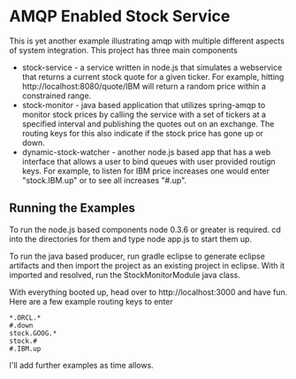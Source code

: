 # AMQP Enabled Stock Service
This is yet another example illustrating amqp with multiple different aspects of system integration. This project has three main components

 * stock-service - a service written in node.js that simulates a webservice that returns a current stock quote for a given ticker. For example, hitting http://localhost:8080/quote/IBM will return a random price within a constrained range.
 * stock-monitor - java based application that utilizes spring-amqp to monitor stock prices by calling the service with a set of tickers at a specified interval and publishing the quotes out on an exchange. The routing keys for this also indicate if the stock price has gone up or down.
 * dynamic-stock-watcher - another node.js based app that has a web interface that allows a user to bind queues with user provided routign keys. For example, to listen for IBM price increases one would enter "stock.IBM.up" or to see all increases "#.up".

## Running the Examples
To run the node.js based components node 0.3.6 or greater is required. cd into the directories for them and type node app.js to start them up.

To run the java based producer, run gradle eclipse to generate eclipse artifacts and then import the project as an existing project in eclipse. With it imported and resolved, run the StockMonitorModule java class. 

With everything booted up, head over to http://localhost:3000 and have fun. Here are a few example routing keys to enter

	*.ORCL.*
	#.down
	stock.GOOG.*
	stock.#
	#.IBM.up

I'll add further examples as time allows.
